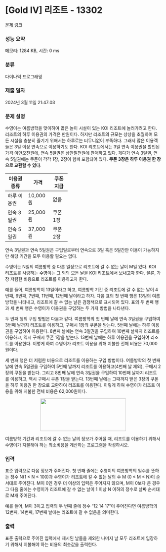 # [Gold IV] 리조트 - 13302 

[문제 링크](https://www.acmicpc.net/problem/13302) 

### 성능 요약

메모리: 1284 KB, 시간: 0 ms

### 분류

다이나믹 프로그래밍

### 제출 일자

2024년 3월 11일 21:47:03

### 문제 설명

<p>수영이는 여름방학을 맞이하여 많은 놀이 시설이 있는 KOI 리조트에 놀러가려고 한다. 리조트의 하루 이용권의 가격은 만원이다. 하지만 리조트의 규모는 상상을 초월하여 모든 시설을 충분히 즐기기 위해서는 하루로는 터무니없이 부족하다. 그래서 많은 이용객들은 3일 이상 연속으로 이용하기도 한다. KOI 리조트에서는 3일 연속 이용권을 할인된 가격 이만오천원에, 연속 5일권은 삼만칠천원에 판매하고 있다. 게다가 연속 3일권, 연속 5일권에는 쿠폰이 각각 1장, 2장이 함께 포함되어 있다. <strong>쿠폰 3장은 하루 이용권 한 장으로 교환할 수 있다</strong>.</p>

<table class="table table-bordered" style="width:40%">
	<thead>
		<tr>
			<th>이용권 종류</th>
			<th>가격</th>
			<th>쿠폰지급</th>
		</tr>
	</thead>
	<tbody>
		<tr>
			<td>하루 이용권</td>
			<td>10,000원</td>
			<td>없음</td>
		</tr>
		<tr>
			<td>연속 3일권</td>
			<td>25,000원</td>
			<td>쿠폰 1장</td>
		</tr>
		<tr>
			<td>연속 5일권</td>
			<td>37,000원</td>
			<td>쿠폰 2장</td>
		</tr>
	</tbody>
</table>

<p>연속 3일권과 연속 5일권은 구입일로부터 연속으로 3일 혹은 5일간만 이용이 가능하지만 해당 기간을 모두 이용할 필요는 없다.</p>

<p>수영이는 N일의 여름방학 중 다른 일정으로 리조트에 갈 수 없는 날이 M일 있다. KOI 리조트를 사랑하는 수영이는 그 외의 모든 날을 KOI 리조트에서 보내고자 한다. 물론, 가장 저렴한 비용으로 리조트를 이용하고자 한다.</p>

<p>예를 들어, 여름방학이 13일이라고 하고, 여름방학 기간 중 리조트에 갈 수 없는 날이 4번째, 6번째, 7번째, 11번째, 12번째 날이라고 하자. 다음 표의 첫 번째 행은 13일의 여름방학을 나타내고, 리조트에 갈 수 없는 날은 검정색으로 표시되어 있다. 표의 두 번째 행과 세 번째 행은 수영이가 이용권을 구입하는 두 가지 방법을 나타낸다. </p>

<p>두 번째 행의 구입 방법은 다음과 같다. 여름방학의 첫 번째 날에 연속 3일권을 구입하여 3번째 날까지 리조트를 이용하고, 구매시 1장의 쿠폰을 받는다. 5번째 날에는 하루 이용권을 구입하여 이용한다. 8번째 날에는 연속 3일권을 구입하여 10번째 날까지 리조트를 이용하고, 역시 구매시 쿠폰 1장을 받는다. 13번째 날에는 하루 이용권을 구입하여 리조트를 이용한다. 이렇게 하여 수영이가 리조트 이용을 위해 지불한 전체 비용은 70,000원이다. </p>

<p>세 번째 행은 더 저렴한 비용으로 리조트를 이용하는 구입 방법이다. 여름방학의 첫 번째 날에 연속 5일권을 구입하여 5번째 날까지 리조트를 이용하고(4번째 날 제외), 구매시 2장의 쿠폰을 받는다. 그리고 8번째 날에 연속 3일권을 구입하여 10번째 날까지 리조트를 이용하고, 역시 구매시 쿠폰 1장을 받는다. 13번째 날에는 그때까지 받은 3장의 쿠폰을 하루 이용권 한 장으로 교환하여 리조트를 이용한다. 이렇게 하여 수영이가 리조트 이용을 위해 지불한 전체 비용은 62,000원이다.</p>

<p style="text-align: center;"><img alt="" src="https://onlinejudgeimages.s3-ap-northeast-1.amazonaws.com/problem/13302/1.png" style="height:105px; width:277px"></p>

<p>여름방학 기간과 리조트에 갈 수 없는 날의 정보가 주어질 때, 리조트를 이용하기 위해서 수영이가 지불해야 하는 최소비용을 계산하는 프로그램을 작성하시오.</p>

### 입력 

 <p>표준 입력으로 다음 정보가 주어진다. 첫 번째 줄에는 수영이의 여름방학의 일수를 뜻하는 정수 N(1 ≤ N ≤ 100)과 수영이가 리조트에 갈 수 없는 날의 수 M (0 ≤ M ≤ N)이 순서대로 주어진다. M이 0인 경우 더 이상의 입력은 주어지지 않으며, M이 0보다 큰 경우 그 다음 줄에는 수영이가 리조트에 갈 수 없는 날이 1 이상 N 이하의 정수로 날짜 순서대로 M개 주어진다.</p>

<p>예를 들어, M이 3이고 입력의 두 번째 줄에 정수 “12 14 17”이 주어진다면 여름방학의 12번째, 14번째, 17번째 날에는 리조트에 갈 수 없음을 의미한다.</p>

### 출력 

 <p>표준 출력으로 주어진 입력에서 제시된 날들을 제외한 나머지 날 모두 리조트에 입장하기 위해서 지불해야 하는 비용의 최솟값을 출력한다.</p>

